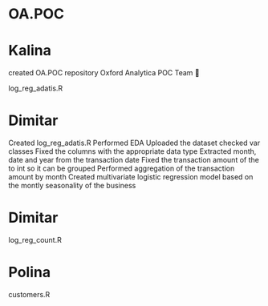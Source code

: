 # OA.POC
# Kalina
created OA.POC repository
Oxford Analytica POC Team 

log_reg_adatis.R
# Dimitar
Created log_reg_adatis.R
Performed EDA
Uploaded the dataset
checked var classes
Fixed the columns with the appropriate data type
Extracted month, date and year from the transaction date
Fixed the transaction amount of the to int so it can be grouped
Performed aggregation of the transaction amount by month
Created multivariate logistic regression model based on the montly seasonality of the business


# Dimitar
log_reg_count.R

# Polina
customers.R
